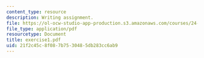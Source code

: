 ```yaml
---
content_type: resource
description: Writing assignment.
file: https://ol-ocw-studio-app-production.s3.amazonaws.com/courses/24-01-classics-in-western-philosophy-spring-2006/21f2c45c8f087b7530485db283cc6ab9_exercise1.pdf
file_type: application/pdf
resourcetype: Document
title: exercise1.pdf
uid: 21f2c45c-8f08-7b75-3048-5db283cc6ab9
---
```

